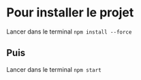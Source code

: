 # Pour installer le projet

Lancer dans le terminal `npm install --force`

## Puis

Lancer dans le terminal `npm start` 
